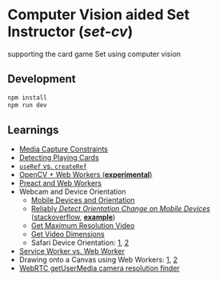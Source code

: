 # Computer Vision aided Set Instructor (*set-cv*)

supporting the card game Set using computer vision

## Development

```sh
npm install
npm run dev
```


## Learnings

- [Media Capture Constraints](https://developer.mozilla.org/en-US/docs/Web/API/Media_Streams_API/Constraints)
- [Detecting Playing Cards](https://arnab.org/blog/so-i-suck-24-automating-card-games-using-opencv-and-python/)
- [`useRef` vs. `createRef`](https://stackoverflow.com/a/61638527)
- [OpenCV + Web Workers (**experimental**)](https://aralroca.com/blog/opencv-in-the-web)
- [Preact and Web Workers](https://github.com/developit/preact-worker-demo)
- Webcam and Device Orientation
  - [Mobile Devices and Orientation](https://github.com/mozmorris/react-webcam/issues/282)
  - [Reliably *Detect Orientation Change on Mobile Devices*](https://davidwalsh.name/orientation-change) ([stackoverflow](https://stackoverflow.com/a/15292864), [**example**](https://output.jsbin.com/efuhud/1))
  - [Get Maximum Resolution Video](https://stackoverflow.com/a/48546227)
  - [Get Video Dimensions](https://stackoverflow.com/a/9333276)
  - Safari Device Orientation: [1](https://stackoverflow.com/a/51206929), [2](http://www.williammalone.com/articles/html5-javascript-ios-orientation/)
- [Service Worker vs. Web Worker](https://aarontgrogg.com/blog/2015/07/20/the-difference-between-service-workers-web-workers-and-websockets/)
- Drawing onto a Canvas using Web Workers: [1](https://stackoverflow.com/questions/8170431/using-web-workers-for-drawing-using-native-canvas-functions), [2](https://stackoverflow.com/questions/57179518/passing-images-and-videos-into-webworker)
- [WebRTC getUserMedia camera resolution finder](https://webrtchacks.github.io/WebRTC-Camera-Resolution/)

